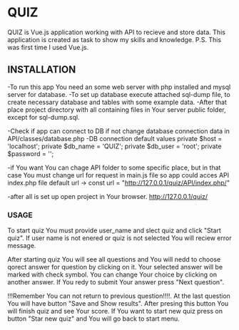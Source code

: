 # QUIZ

QUIZ is Vue.js application working with API to recieve and store data. This application is created as task to show my skills and knowledge.
P.S. This was first time I used Vue.js.

## INSTALLATION

-To run this app You need an some web server with php installed and mysql server for database.
-To set up database execute attached sql-dump file, to create necessary database and tables with some example data.
-After that place project directory with all containing files in Your server public folder, except for sql-dump.sql.

-Check if app can connect to DB if not change database connection data in API/classes/database.php
    -DB connection default values
        private $host = 'localhost';
        private $db_name = 'QUIZ';
        private $db_user = 'root';
        private $password = '';

-if You want You can chage API folder to some specific place, but in that case You must change url for request in main.js file so app could acces API index.php file 
    default url -> const url = "http://127.0.0.1/quiz/API/index.php/"

-after all is set up open project in Your browser.
    http://127.0.0.1/quiz/

### USAGE

To start quiz You must provide user_name and slect quiz and click "Start quiz".
If user name is not enered or quiz is not selected You will reciew error message.

After starting quiz You will see all questions and You will nedd to choose qorect answer for question by clicking on it. 
Your selected answer will be marked with check symbol. 
You can change Your choice by clicking on another answer. 
If You redy to submit Your answer press "Next question". 

!!!Remember You can not return to previous question!!!!. 
At the last question You will have button "Save and Show results".
After presing this button You will finish quiz and see Your score. 
If You want to start new quiz press on button "Star new quiz" and You will go back to start menu.
